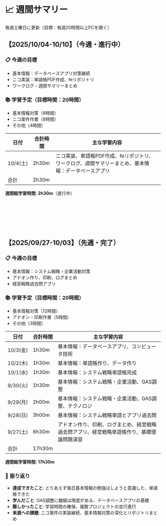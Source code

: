 # 📈 週間サマリー
毎週土曜日に更新（目標：毎週20時間以上PCを開く）

## 【2025/10/04-10/10】（今週・進行中）
### 📋 今週の目標
- 基本情報：データベースアプリ対策継続
- ニコ実装：単語帳PDF作成、feリポジトリ
- ワークログ・週間サマリーまとめ

### 📚 学習予定（目標時間：20時間）
- 基本情報対策（8時間）
- ニコ案件作業（8時間）
- その他（4時間）

| 日付    | 合計時間 | 主な学習内容 |
|---------|----------|--------------|
| 10/4(土) | 2h30m | ニコ実装、単語帳PDF作成、feリポジトリ、ワークログ、週間サマリーまとめ、基本情報：データベースアプリ |
| 合計    | 2h30m   |              |

**週間総学習時間: 2h30m**（進行中）

<br><br><br>
---

## 【2025/09/27-10/03】（先週・完了）
### 📋 今週の目標
- 基本情報：システム戦略・企業活動対策
- アドオン作り、印刷、ログまとめ
- 経営戦略過去問アプリ

### 📚 学習予定（目標時間：20時間）
- 基本情報対策（12時間）
- アドオン・印刷作業（5時間）
- その他（3時間）

| 日付    | 合計時間 | 主な学習内容 |
|---------|----------|--------------|
| 10/3(金) | 1h30m | 基本情報：データベースアプリ、コンピュータ技術 |
| 10/2(木) | 1h30m | 基本情報：単語帳作り、データ作り |
| 10/1(水) | 1h30m | 基本情報：システム戦略単語帳完成 |
| 9/30(火) | 1h30m | 基本情報：システム戦略・企業活動、GAS調整 |
| 9/29(月) | 2h00m | 基本情報：システム戦略・企業活動、GAS調整、テクノロジ |
| 9/28(日) | 3h00m | 基本情報：システム戦略単語とアプリ過去問 |
| 9/27(土) | 6h30m | アドオン作り、印刷、ログまとめ、経営戦略過去問アプリ、経営戦略単語帳作り、基礎理論問題演習 |
| 合計    | 17h30m   |              |

**週間総学習時間: 17h30m**

### 💭 振り返り
- **達成できたこと**: とりあえず毎日基本情報の勉強はしようと意識した、単語帳できた
- **学んだこと**: GAS調整に繊細は限度がある、データベースアプリの基礎
- **難しかったこと**: 学習時間の確保、複数プロジェクトの並行進行
- **来週への課題**: ニコ案件の実装継続、基本情報対策の深化とリポジトリまとめ

<br><br><br>
---


